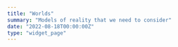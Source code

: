 ```yaml
---
title: "Worlds"
summary: "Models of reality that we need to consider"
date: "2022-08-18T00:00:00Z"
type: "widget_page"
---
```

